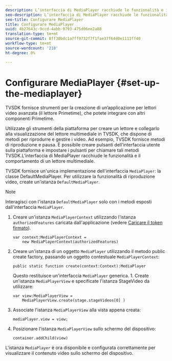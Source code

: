 ```yaml
---
description: L’interfaccia di MediaPlayer racchiude le funzionalità e il comportamento di un lettore multimediale.
seo-description: L’interfaccia di MediaPlayer racchiude le funzionalità e il comportamento di un lettore multimediale.
seo-title: Configurare MediaPlayer
title: Configurare MediaPlayer
uuid: 4b27643c-9ccd-4abb-9793-475d06ee2a88
translation-type: tm+mt
source-git-commit: 8ff38bdc1a7ff9732f7f1fae37f64d0e1113ff40
workflow-type: tm+mt
source-wordcount: '218'
ht-degree: 0%

---
```



# Configurare MediaPlayer {#set-up-the-mediaplayer}

TVSDK fornisce strumenti per la creazione di un’applicazione per lettori video avanzata (il lettore Primetime), che potete integrare con altri componenti Primetime.

Utilizzate gli strumenti della piattaforma per creare un lettore e collegarlo alla visualizzazione del lettore multimediale in TVSDK, che dispone di metodi per riprodurre e gestire i video. Ad esempio, TVSDK fornisce metodi di riproduzione e pausa. È possibile creare pulsanti dell’interfaccia utente sulla piattaforma e impostare i pulsanti per chiamare tali metodi TVSDK.L’interfaccia di MediaPlayer racchiude le funzionalità e il comportamento di un lettore multimediale.

TVSDK fornisce un&#39;unica implementazione dell&#39;interfaccia `MediaPlayer`: la classe DefaultMediaPlayer. Per utilizzare la funzionalità di riproduzione video, create un&#39;istanza `DefaultMediaPlayer`.

>[!NOTE]
>
>Interagisci con l&#39;istanza `DefaultMediaPlayer` solo con i metodi esposti dall&#39;interfaccia `MediaPlayer`.

1. Creare un&#39;istanza `MediaPlayerContext` utilizzando l&#39;istanza `authorizedFeatures` caricata dall&#39;applicazione (vedere [Caricare il token firmato](../../tvsdk-1.4-for-desktop-hls/t-psdk-dhls-1.4-configure/t-psdk-dhls-1.4-get-signed-token.md)).

   ```
   var context:MediaPlayerContext =  
       new MediaPlayerContext(authorizedFeatures)
   ```

1. Creare un&#39;istanza di un oggetto `MediaPlayer` utilizzando il metodo public create factory, passando un oggetto contestuale `MediaPlayerContext`:

   ```
   public static function create(context:Context):MediaPlayer
   ```

   Questo restituisce un&#39;interfaccia `MediaPlayer` generica. 1. Create un&#39;istanza `MediaPlayerView` e specificate l&#39;istanza StageVideo da utilizzare:

   ```
   var view:MediaPlayerView =  
       MediaPlayerView.create(stage.stageVideos[0] )
   ```

1. Associate l&#39;istanza `MediaPlayerView` alla vista appena creata:

   ```
   mediaPlayer.view = view;
   ```

1. Posizionare l&#39;istanza `MediaPlayerView` sullo schermo del dispositivo:

   ```
   container.addChild(view)
   ```

L&#39;istanza `MediaPlayer` è ora disponibile e configurata correttamente per visualizzare il contenuto video sullo schermo del dispositivo.